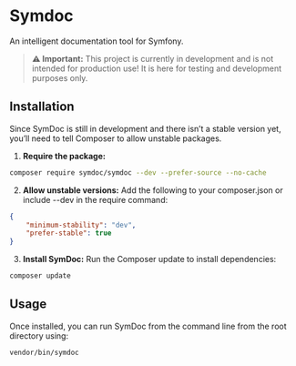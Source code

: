 # Symdoc
An intelligent documentation tool for Symfony.

> **⚠️ Important:**
This project is currently in development and is not intended for production use!
It is here for testing and development purposes only.

## Installation
Since SymDoc is still in development and there isn’t a stable version yet, you’ll need to tell Composer to allow unstable packages.

1. **Require the package:**
```bash
composer require symdoc/symdoc --dev --prefer-source --no-cache
```

2. **Allow unstable versions:** Add the following to your composer.json or include --dev in the require command:
```json
{
    "minimum-stability": "dev",
    "prefer-stable": true
}
```

3. **Install SymDoc:** Run the Composer update to install dependencies:
```bash
composer update
```

## Usage
Once installed, you can run SymDoc from the command line from the root directory using:
```bash
vendor/bin/symdoc
```